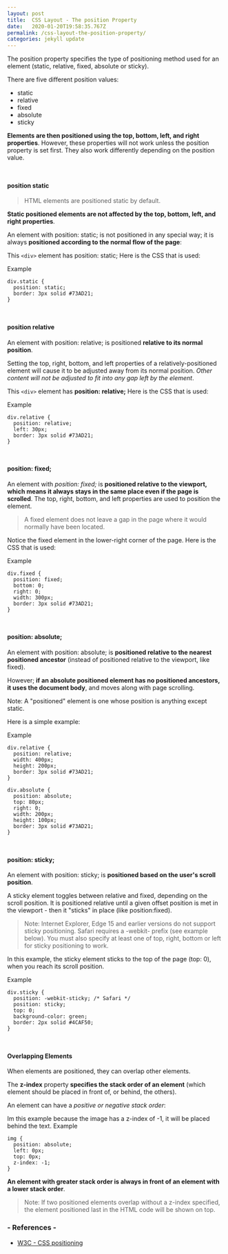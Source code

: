 ```yaml
---
layout: post
title:  CSS Layout - The position Property
date:   2020-01-20T19:58:35.767Z
permalink: /css-layout-the-position-property/
categories: jekyll update
---
```

The position property specifies the type of positioning method used for an element (static, relative, fixed, absolute or sticky).

There are five different position values:

- static
- relative
- fixed
- absolute
- sticky

**Elements are then positioned using the top, bottom, left, and right properties**. However, these properties will not work unless the position property is set first. They also work differently depending on the position value.

```  ```
#### position static
> HTML elements are positioned static by default.

**Static positioned elements are not affected by the top, bottom, left, and right properties**.

An element with position: static; is not positioned in any special way; it is always **positioned according to the normal flow of the page**:

This ``<div>``  element has position: static;
Here is the CSS that is used:

Example
``` 
div.static {
  position: static;
  border: 3px solid #73AD21;
}
``` 


```  ```
#### position relative
An element with position: relative; is positioned **relative to its normal position**.

Setting the top, right, bottom, and left properties of a relatively-positioned element will cause it to be adjusted away from its normal position. *Other content will not be adjusted to fit into any gap left by the element*.

This ``<div>``  element has **position: relative;**
Here is the CSS that is used:

Example
``` 
div.relative {
  position: relative;
  left: 30px;
  border: 3px solid #73AD21;
}
``` 

```  ```
#### position: fixed;
An element with *position: fixed;* is **positioned relative to the viewport, which means it always stays in the same place even if the page is scrolled**. The top, right, bottom, and left properties are used to position the element.

> A fixed element does not leave a gap in the page where it would normally have been located.

Notice the fixed element in the lower-right corner of the page. Here is the CSS that is used:

Example
```  
div.fixed {
  position: fixed;
  bottom: 0;
  right: 0;
  width: 300px;
  border: 3px solid #73AD21;
}
```
 
```  ```
#### position: absolute;
An element with position: absolute; is **positioned relative to the nearest positioned ancestor** (instead of positioned relative to the viewport, like fixed).

However; **if an absolute positioned element has no positioned ancestors, it uses the document body**, and moves along with page scrolling.

Note: A "positioned" element is one whose position is anything except static.

Here is a simple example:

Example
``` 
div.relative {
  position: relative;
  width: 400px;
  height: 200px;
  border: 3px solid #73AD21;
}

div.absolute {
  position: absolute;
  top: 80px;
  right: 0;
  width: 200px;
  height: 100px;
  border: 3px solid #73AD21;
}
``` 

```  ```
#### position: sticky;
An element with position: sticky; is **positioned based on the user's scroll position**.

A sticky element toggles between relative and fixed, depending on the scroll position. It is positioned relative until a given offset position is met in the viewport - then it "sticks" in place (like position:fixed).


> Note: Internet Explorer, Edge 15 and earlier versions do not support sticky positioning. Safari requires a -webkit- prefix (see example below). You must also specify at least one of top, right, bottom or left for sticky positioning to work.

In this example, the sticky element sticks to the top of the page (top: 0), when you reach its scroll position.

Example
``` 
div.sticky {
  position: -webkit-sticky; /* Safari */
  position: sticky;
  top: 0;
  background-color: green;
  border: 2px solid #4CAF50;
}
``` 

```  ```
#### Overlapping Elements
When elements are positioned, they can overlap other elements.

The **z-index** property **specifies the stack order of an element** (which element should be placed in front of, or behind, the others).

An element can have a *positive or negative stack order*:

Im this example because the image has a z-index of -1, it will be placed behind the text.
Example
``` 
img {
  position: absolute;
  left: 0px;
  top: 0px;
  z-index: -1;
}
``` 
**An element with greater stack order is always in front of an element with a lower stack order**.

> Note: If two positioned elements overlap without a z-index specified, the element positioned last in the HTML code will be shown on top.



### - References -

- [W3C - CSS positioning](https://www.w3schools.com/css/css_positioning.asp)
